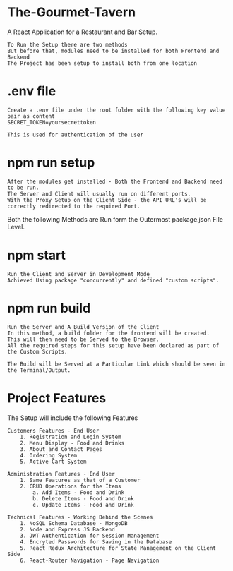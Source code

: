 # The-Gourmet-Tavern

A React Application for a Restaurant and Bar Setup.
    
    To Run the Setup there are two methods
    But before that, modules need to be installed for both Frontend and Backend
    The Project has been setup to install both from one location

#  .env file
    Create a .env file under the root folder with the following key value pair as content
    SECRET_TOKEN=yoursecrettoken

    This is used for authentication of the user

#   npm run setup

    After the modules get installed - Both the Frontend and Backend need to be run.
    The Server and Client will usually run on different ports. 
    With the Proxy Setup on the Client Side - the API URL's will be correctly redirected to the required Port.

Both the following Methods are Run form the Outermost package.json File Level.
    
#   npm start
    Run the Client and Server in Development Mode
    Achieved Using package "concurrently" and defined "custom scripts".
    
#   npm run build
    Run the Server and A Build Version of the Client
    In this method, a build folder for the frontend will be created.
    This will then need to be Served to the Browser. 
    All the required steps for this setup have been declared as part of the Custom Scripts.
    
    The Build will be Served at a Particular Link which should be seen in the Terminal/Output. 

#   Project Features
The Setup will include the following Features

    Customers Features - End User
        1. Registration and Login System
        2. Menu Display - Food and Drinks
        3. About and Contact Pages
        4. Ordering System
        5. Active Cart System

    Administration Features - End User
        1. Same Features as that of a Customer 
        2. CRUD Operations for the Items
            a. Add Items - Food and Drink
            b. Delete Items - Food and Drink
            c. Update Items - Food and Drink

    Technical Features - Working Behind the Scenes
        1. NoSQL Schema Database - MongoDB
        2. Node and Express JS Backend
        3. JWT Authentication for Session Management
        4. Encryted Passwords for Saving in the Database
        5. React Redux Architecture for State Management on the Client Side
        6. React-Router Navigation - Page Navigation 
